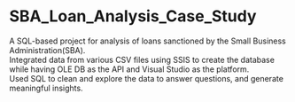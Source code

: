 # SBA_Loan_Analysis_Case_Study
A SQL-based project for analysis of loans sanctioned by the Small Business Administration(SBA).
<br>
Integrated data from various CSV files using SSIS to create the database while having OLE DB as the API and Visual Studio as the platform.
<br>
Used SQL to clean and explore the data to answer questions, and generate meaningful insights.
